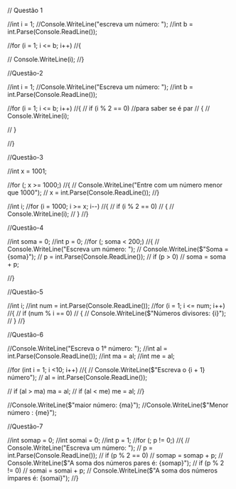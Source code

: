 // Questão 1

//int i = 1;
//Console.WriteLine("escreva um número: ");
//int b = int.Parse(Console.ReadLine());

//for (i = 1; i <= b; i++)
//{

//    Console.WriteLine(i);
//}



//Questão-2

//int i = 1;
//Console.WriteLine("Escreva um número: ");
//int b = int.Parse(Console.ReadLine());

//for (i = 1; i <= b; i++)
//{
//    if (i % 2 == 0)   //para saber se é par
//    {
//        Console.WriteLine(i);

//    }


//}


//Questão-3


//int x = 1001;

//for (; x >= 1000;)
//{
//    Console.WriteLine("Entre com um número menor que 1000");
//    x = int.Parse(Console.ReadLine());
//}

//int i;
//for (i = 1000; i >= x; i--)
//{
//    if (i % 2 == 0)
//    {
//        Console.WriteLine(i);
//    }
//}


//Questão-4

//int soma = 0;
//int p = 0;
//for (; soma < 200;)
//{
//    Console.WriteLine("Escreva um número: ");
//    Console.WriteLine($"Soma ={soma}");
//    p = int.Parse(Console.ReadLine());
//    if (p > 0)
//        soma = soma + p;

//}

//Questão-5

//int i;
//int num = int.Parse(Console.ReadLine());
//for (i = 1; i <= num; i++)
//{
//    if (num % i == 0)
//    {
//        Console.WriteLine($"Números divisores: {i}");
//    }
//}


//Questão-6


//Console.WriteLine("Escreva o 1° número:  ");
//int al = int.Parse(Console.ReadLine());
//int ma = al;
//int me = al;

//for (int i = 1; i <10; i++)
//{
//    Console.WriteLine($"Escreva o {i + 1} número");
//    al = int.Parse(Console.ReadLine());

//    if (al > ma) ma = al;
//    if (al < me) me = al;
//}

//Console.WriteLine($"maior número: {ma}");
//Console.WriteLine($"Menor número : {me}");


//Questão-7

//int somap = 0;
//int somai = 0;
//int p = 1;
//for (; p != 0;)
//{
//    Console.WriteLine("Escreva um número: ");
//    p = int.Parse(Console.ReadLine());
//    if (p % 2 == 0)
//        somap = somap + p;
//    Console.WriteLine($"A soma dos números pares é: {somap}");
//    if (p % 2 != 0)
//        somai = somai + p;
//    Console.WriteLine($"A soma dos números ímpares é: {somai}");
//}
